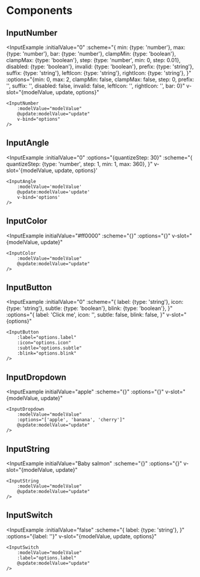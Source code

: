 <MultiSelectPopup />

# Components

## InputNumber

<InputExample
	:initialValue="0"
	:scheme="{
		min: {type: 'number'},
		max: {type: 'number'},
		bar: {type: 'number'},
		clampMin: {type: 'boolean'},
		clampMax: {type: 'boolean'},
		step: {type: 'number', min: 0, step: 0.01},
		disabled: {type: 'boolean'},
		invalid: {type: 'boolean'},
		prefix: {type: 'string'},
		suffix: {type: 'string'},
		leftIcon: {type: 'string'},
		rightIcon: {type: 'string'},
	}"
	:options="{min: 0, max: 2, clampMin: false, clampMax: false, step: 0, prefix: '', suffix: '', disabled: false, invalid: false, leftIcon: '', rightIcon: '', bar: 0}"
	v-slot="{modelValue, update, options}"
>
	<InputNumber
		:modelValue="modelValue"
		@update:modelValue="update"
		v-bind="options"
	/>
</InputExample>

## InputAngle

<InputExample
	:initialValue="0"
	:options="{quantizeStep: 30}"
	:scheme="{
		quantizeStep: {type: 'number', step: 1, min: 1, max: 360},
	}"
	v-slot='{modelValue, update, options}'
>
	<InputAngle
		:modelValue='modelValue'
		@update:modelValue='update'
		v-bind='options'
	/>
</InputExample>

## InputColor

<InputExample
	initialValue="#ff0000"
	:scheme="{}"
	:options="{}"
	v-slot="{modelValue, update}"
>
	<InputColor
		:modelValue="modelValue"
		@update:modelValue="update"
	/>
</InputExample>

## InputButton

<InputExample
	:initialValue="0"
	:scheme="{
		label: {type: 'string'},
		icon: {type: 'string'},
		subtle: {type: 'boolean'},
		blink: {type: 'boolean'},
	}"
	:options="{
		label: 'Click me',
		icon: '',
		subtle: false,
		blink: false,
	}"
	v-slot="{options}"
>
	<InputButton
		:label="options.label"
		:icon="options.icon"
		:subtle="options.subtle"
		:blink="options.blink"
	/>
</InputExample>

## InputDropdown

<InputExample
	initialValue="apple"
	:scheme="{}"
	:options="{}"
	v-slot="{modelValue, update}"
>
	<InputDropdown
		:modelValue="modelValue"
		:options="['apple', 'banana', 'cherry']"
		@update:modelValue="update"
	/>
</InputExample>

## InputString

<InputExample
	initialValue="Baby salmon"
	:scheme="{}"
	:options="{}"
	v-slot="{modelValue, update}"
>
	<InputString
		:modelValue="modelValue"
		@update:modelValue="update"
	/>
</InputExample>

## InputSwitch

<InputExample
	:initialValue="false"
	:scheme="{
		label: {type: 'string'},
	}"
	:options="{label: ''}"
	v-slot="{modelValue, update, options}"
>
	<InputSwitch
		:modelValue="modelValue"
		:label="options.label"
		@update:modelValue="update"
	/>
</InputExample>